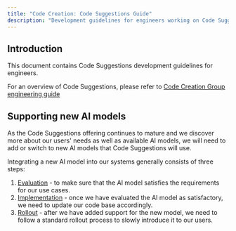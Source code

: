 ```yaml
---
title: "Code Creation: Code Suggestions Guide"
description: "Development guidelines for engineers working on Code Suggestions features"
---
```


## Introduction

This document contains Code Suggestions development guidelines for engineers.

For an overview of Code Suggestions, please refer to [Code Creation Group engineering guide](../engineering_overview.md)

## Supporting new AI models

As the Code Suggestions offering continues to mature and we discover more about our users' needs as well as available AI models,
we will need to add or switch to new AI models that Code Suggestions will use.

Integrating a new AI model into our systems generally consists of three steps:

1. [Evaluation](model_evaluation_guide.md) - to make sure that the AI model satisfies the requirements for our use cases.
2. [Implementation](implementation_guidelines.md) - once we have evaluated the AI model as satisfactory, we need to update our code base accordingly.
3. [Rollout](model_rollout_guide.md) - after we have added support for the new model, we need to follow a standard rollout process to slowly introduce it to our users.
